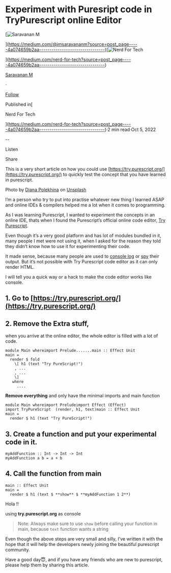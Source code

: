 Experiment with Puresript code in TryPurescript online Editor
=============================================================

[![Saravanan M](https://miro.medium.com/v2/resize:fill:88:88/1*fSLksJqmsL7E-IcsJXHrkw.jpeg)

](https://medium.com/@imsaravananm?source=post_page-----4a074659b2aa--------------------------------)[![Nerd For Tech](https://miro.medium.com/v2/resize:fill:48:48/1*53-lvCPnPV4sTOmvcITDxw.png)

](https://medium.com/nerd-for-tech?source=post_page-----4a074659b2aa--------------------------------)

[Saravanan M](https://medium.com/@imsaravananm?source=post_page-----4a074659b2aa--------------------------------)

·

[Follow](https://medium.com/m/signin?actionUrl=https%3A%2F%2Fmedium.com%2F_%2Fsubscribe%2Fuser%2F31a87164ab1a&operation=register&redirect=https%3A%2F%2Fmedium.com%2Fnerd-for-tech%2Fhow-to-experiment-with-purescript-code-in-trypurescript-online-editor-4a074659b2aa&user=Saravanan+M&userId=31a87164ab1a&source=post_page-31a87164ab1a----4a074659b2aa---------------------post_header-----------)

Published in[

Nerd For Tech

](https://medium.com/nerd-for-tech?source=post_page-----4a074659b2aa--------------------------------)·2 min read·Oct 5, 2022

\--

Listen

Share

This is a very short article on how you could use [https://try.purescript.org/](https://try.purescript.org/) to quickly test the concept that you have learned in purescript.

Photo by [Diana Polekhina](https://unsplash.com/@diana_pole?utm_source=unsplash&utm_medium=referral&utm_content=creditCopyText) on [Unsplash](https://unsplash.com/s/photos/experiment?utm_source=unsplash&utm_medium=referral&utm_content=creditCopyText)

I’m a person who try to put into practise whatever new thing I learned ASAP and online IDEs & compilers helped me a lot when it comes to programming.

As I was learning Purescript, I wanted to experiment the concepts in an online IDE, thats when I found the Purescript’s official online code editor, [Try Purescript](https://try.purescript.org/).

Even though it’s a very good platform and has lot of modules bundled in it, many people I met were not using it, when I asked for the reason they told they didn’t know how to use it for experimenting their code.

It made sense, because many people are used to [console log](https://pursuit.purescript.org/packages/purescript-console/6.0.0/docs/Effect.Class.Console#v:log) or [spy](https://pursuit.purescript.org/packages/purescript-debug/6.0.2/docs/Debug#v:spy) their output. But it’s not possible with Try Purescript code editor as it can only render HTML.

I will tell you a quick way or a hack to make the code editor works like console.

1\. Go to [https://try.purescript.org/](https://try.purescript.org/)
--------------------------------------------------------------------

2\. Remove the Extra stuff,
---------------------------

when you arrive at the online editor, the whole editor is filled with a lot of code.

```
module Main whereimport Prelude.......main :: Effect Unit  
main =  
  render $ fold  
    \[ h1 (text "Try PureScript!")  
    , ...  
    , ...  
    \]  
   where   
     .... 
```

**Remove everything** and only have the minimal imports and main function

```
module Main whereimport Preludeimport Effect (Effect)  
import TryPureScript  (render, h1, text)main :: Effect Unit  
main =  
  render $ h1 (text "Try PureScript!")  

```

3\. Create a function and put your experimental code in it.
-----------------------------------------------------------

```
myAddFunction :: Int -> Int -> Int   
myAddFunction a b = a + b
```

4\. Call the function from main
-------------------------------

```
main :: Effect Unit  
main =  
  render $ h1 (text $ **show** $ **myAddFunction 1 2**)
```

Hola !!

using **try.purescript.org** as console

> Note: Always make sure to use `show` before calling your function in main, because `text` function wants a string

Even though the above steps are very small and silly, I’ve written it with the hope that it will help the developers newly joining the beautiful purescript community.

Have a good day😇, and if you have any friends who are new to purescript, please help them by sharing this article.